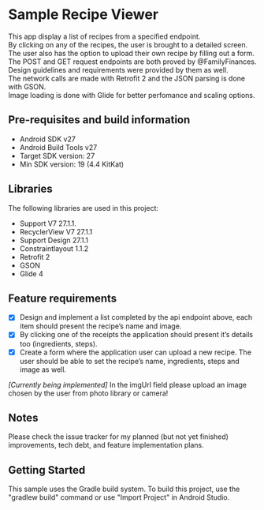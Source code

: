 Sample Recipe Viewer 
===================================

This app display a list of recipes from a specified endpoint.  
By clicking on any of the recipes, the user is brought to a detailed screen.  
The user also has the option to upload their own recipe by filling out a form.  
The POST and GET request endpoints are both proved by @FamilyFinances.  
Design guidelines and requirements were provided by them as well.  
The network calls are made with Retrofit 2 and the JSON parsing is done with GSON.  
Image loading is done with Glide for better perfomance and scaling options.  

Pre-requisites and build information
-------------------------------------

- Android SDK v27
- Android Build Tools v27
- Target SDK version: 27
- Min SDK version: 19 (4.4 KitKat)

Libraries
---------------
The following libraries are used in this project:

- Support V7 27.1.1.
- RecyclerView V7 27.1.1
- Support Design 27.1.1
- Constraintlayout 1.1.2
- Retrofit 2
- GSON
- Glide 4

Feature requirements
---------------
- [X] Design and implement a list completed by the api endpoint above, each item should present the recipe’s name and image.
- [X] By clicking one of the receipts the application should present it’s details too (ingredients, steps).
- [X] Create a form where the application user can upload a new recipe. The user should be able to set the recipe’s name, ingredients, steps and image as well.  

*[Currently being implemented]* In the imgUrl field please upload an image chosen by the user from photo library or camera!

Notes
--------------
Please check the issue tracker for my planned (but not yet finished) improvements, tech debt, and feature implementation plans.

Getting Started
---------------
This sample uses the Gradle build system. To build this project, use the
"gradlew build" command or use "Import Project" in Android Studio.
